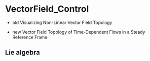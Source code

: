# VectorField_Control

- old
Visualizing Non-Linear Vector Field Topology

- new
Vector Field Topology of Time-Dependent Flows in a Steady Reference Frame


## Lie algebra



